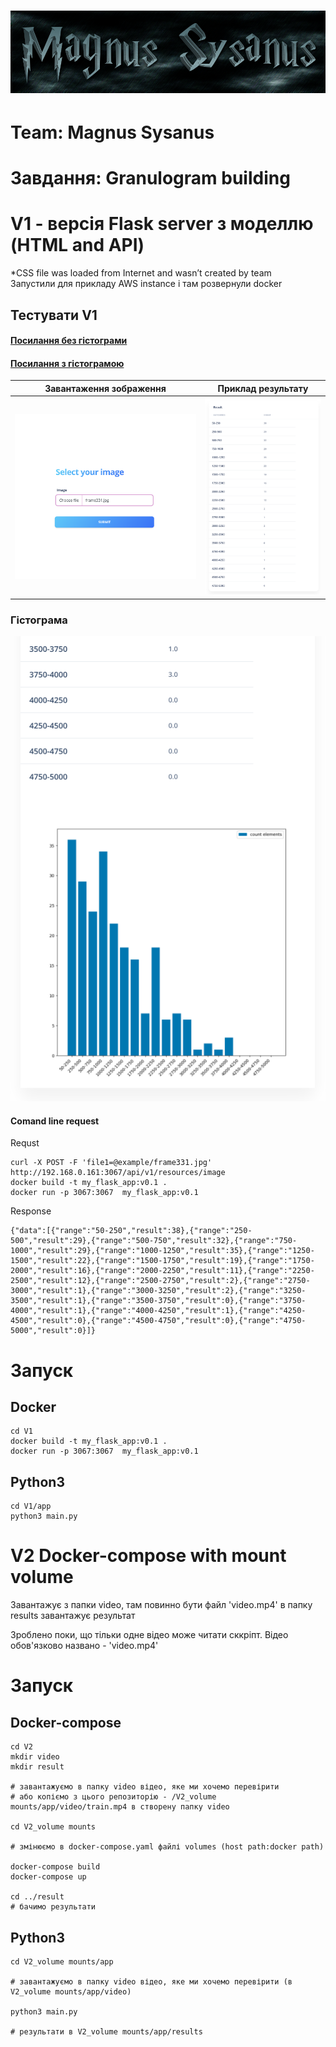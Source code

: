 # ![Magnus Sysanus](example/logo_team.png)
# Team: Magnus Sysanus


# Завдання: Granulogram building


# V1 - версія Flask server з моделлю (HTML and API)
*CSS file was loaded from Internet and wasn’t created by team </br>
Запустили для прикладу AWS instance і там розвернули docker 

## Тестувати  V1
#### [Посилання без гістограми](http://18.221.119.206:3067/)
#### [Посилання з гістограмою](http://18.221.119.206:3067/histogram)

Завантаження зображення            |  Приклад результату 
:-------------------------:|:-------------------------:
![Фото тесту](example/web1.png) |  ![Фото тесту](example/web2.png)

 ### Гістограма
 ![Фото тесту](example/web3.png)

#### Comand line request

Requst
```
curl -X POST -F 'file1=@example/frame331.jpg'  http://192.168.0.161:3067/api/v1/resources/image 
docker build -t my_flask_app:v0.1 . 
docker run -p 3067:3067  my_flask_app:v0.1
```
Response
```
{"data":[{"range":"50-250","result":38},{"range":"250-500","result":29},{"range":"500-750","result":32},{"range":"750-1000","result":29},{"range":"1000-1250","result":35},{"range":"1250-1500","result":22},{"range":"1500-1750","result":19},{"range":"1750-2000","result":16},{"range":"2000-2250","result":11},{"range":"2250-2500","result":12},{"range":"2500-2750","result":2},{"range":"2750-3000","result":1},{"range":"3000-3250","result":2},{"range":"3250-3500","result":1},{"range":"3500-3750","result":0},{"range":"3750-4000","result":1},{"range":"4000-4250","result":1},{"range":"4250-4500","result":0},{"range":"4500-4750","result":0},{"range":"4750-5000","result":0}]}
```


# Запуск
## Docker 
```
cd V1
docker build -t my_flask_app:v0.1 . 
docker run -p 3067:3067  my_flask_app:v0.1
```

## Python3
```
cd V1/app
python3 main.py  
```


# V2 Docker-compose with mount volume 
Завантажує з папки video, там повинно бути файл 'video.mp4'
в папку results завантажує результат

Зроблено поки, що тільки одне відео може читати сккріпт.  Відео обов'язково названо - 'video.mp4'

# Запуск

## Docker-compose

```
cd V2
mkdir video
mkdir result

# завантажуємо в папку video відео, яке ми хочемо перевірити
# або копіємо з цього репозиторію - /V2_volume mounts/app/video/train.mp4 в створену папку video

cd V2_volume mounts

# змінюємо в docker-compose.yaml файлі volumes (host path:docker path)

docker-compose build 
docker-compose up

cd ../result
# бачимо результати 
```

## Python3


```
cd V2_volume mounts/app

# завантажуємо в папку video відео, яке ми хочемо перевірити (в V2_volume mounts/app/video)

python3 main.py

# результати в V2_volume mounts/app/results
```
